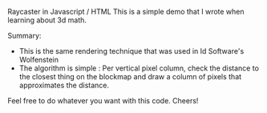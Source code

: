 Raycaster in Javascript / HTML
This is a simple demo that I wrote when learning about 3d math.

Summary:
- This is the same rendering technique that was used in Id Software's Wolfenstein
- The algorithm is simple : Per vertical pixel column, check the distance to the closest thing on the blockmap and draw a column of pixels that approximates the distance.

Feel free to do whatever you want with this code.
Cheers!
